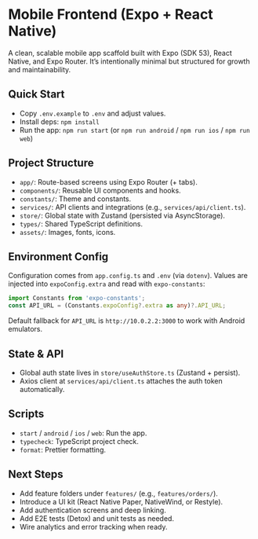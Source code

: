 # Mobile Frontend (Expo + React Native)

A clean, scalable mobile app scaffold built with Expo (SDK 53), React Native, and Expo Router. It’s intentionally minimal but structured for growth and maintainability.

## Quick Start

- Copy `.env.example` to `.env` and adjust values.
- Install deps: `npm install`
- Run the app: `npm run start` (or `npm run android` / `npm run ios` / `npm run web`)

## Project Structure

- `app/`: Route-based screens using Expo Router (+ tabs).
- `components/`: Reusable UI components and hooks.
- `constants/`: Theme and constants.
- `services/`: API clients and integrations (e.g., `services/api/client.ts`).
- `store/`: Global state with Zustand (persisted via AsyncStorage).
- `types/`: Shared TypeScript definitions.
- `assets/`: Images, fonts, icons.

## Environment Config

Configuration comes from `app.config.ts` and `.env` (via `dotenv`). Values are injected into `expoConfig.extra` and read with `expo-constants`:

```ts
import Constants from 'expo-constants';
const API_URL = (Constants.expoConfig?.extra as any)?.API_URL;
```

Default fallback for `API_URL` is `http://10.0.2.2:3000` to work with Android emulators.

## State & API

- Global auth state lives in `store/useAuthStore.ts` (Zustand + persist).
- Axios client at `services/api/client.ts` attaches the auth token automatically.

## Scripts

- `start` / `android` / `ios` / `web`: Run the app.
- `typecheck`: TypeScript project check.
- `format`: Prettier formatting.

## Next Steps

- Add feature folders under `features/` (e.g., `features/orders/`).
- Introduce a UI kit (React Native Paper, NativeWind, or Restyle).
- Add authentication screens and deep linking.
- Add E2E tests (Detox) and unit tests as needed.
- Wire analytics and error tracking when ready.

